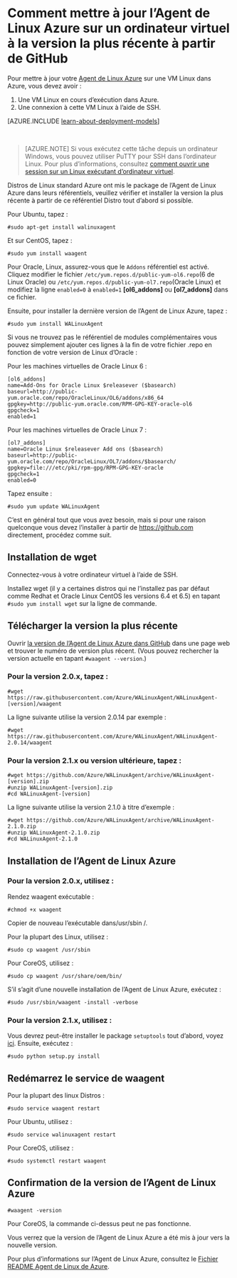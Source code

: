 <properties
    pageTitle="Mise à jour de l’Agent pour Linux Azure GitHub | Microsoft Azure"
    description="Découvrez comment la mise à jour de l’Agent de Linux Azure pour votre VM Linux dans Azure vers la version lateset de Github"
    services="virtual-machines-linux"
    documentationCenter=""
    authors="SuperScottz"
    manager="timlt"
    editor=""
    tags="azure-resource-manager,azure-service-management"/>

<tags
    ms.service="virtual-machines-linux"
    ms.workload="infrastructure-services"
    ms.tgt_pltfrm="vm-linux"
    ms.devlang="na"
    ms.topic="article"
    ms.date="12/14/2015"
    ms.author="mingzhan"/>


# <a name="how-to-update-the-azure-linux-agent-on-a-vm-to-the-latest-version-from-github"></a>Comment mettre à jour l’Agent de Linux Azure sur un ordinateur virtuel à la version la plus récente à partir de GitHub

Pour mettre à jour votre [Agent de Linux Azure](https://github.com/Azure/WALinuxAgent) sur une VM Linux dans Azure, vous devez avoir :

1. Une VM Linux en cours d’exécution dans Azure.
2. Une connexion à cette VM Linux à l’aide de SSH.

[AZURE.INCLUDE [learn-about-deployment-models](../../includes/learn-about-deployment-models-both-include.md)]

<br>

> [AZURE.NOTE] Si vous exécutez cette tâche depuis un ordinateur Windows, vous pouvez utiliser PuTTY pour SSH dans l’ordinateur Linux. Pour plus d’informations, consultez [comment ouvrir une session sur un Linux exécutant d’ordinateur virtuel](virtual-machines-linux-mac-create-ssh-keys.md).

Distros de Linux standard Azure ont mis le package de l’Agent de Linux Azure dans leurs référentiels, veuillez vérifier et installer la version la plus récente à partir de ce référentiel Distro tout d’abord si possible.  

Pour Ubuntu, tapez :

    #sudo apt-get install walinuxagent

Et sur CentOS, tapez :

    #sudo yum install waagent


Pour Oracle, Linux, assurez-vous que le `Addons` référentiel est activé. Cliquez modifier le fichier `/etc/yum.repos.d/public-yum-ol6.repo`(6 de Linux Oracle) ou `/etc/yum.repos.d/public-yum-ol7.repo`(Oracle Linux) et modifiez la ligne `enabled=0` à `enabled=1` **[ol6_addons]** ou **[ol7_addons]** dans ce fichier.

Ensuite, pour installer la dernière version de l’Agent de Linux Azure, tapez :


    #sudo yum install WALinuxAgent

Si vous ne trouvez pas le référentiel de modules complémentaires vous pouvez simplement ajouter ces lignes à la fin de votre fichier .repo en fonction de votre version de Linux d’Oracle :

Pour les machines virtuelles de Oracle Linux 6 :

    [ol6_addons]
    name=Add-Ons for Oracle Linux $releasever ($basearch)
    baseurl=http://public-yum.oracle.com/repo/OracleLinux/OL6/addons/x86_64
    gpgkey=http://public-yum.oracle.com/RPM-GPG-KEY-oracle-ol6
    gpgcheck=1
    enabled=1

Pour les machines virtuelles de Oracle Linux 7 :

    [ol7_addons]
    name=Oracle Linux $releasever Add ons ($basearch)
    baseurl=http://public-yum.oracle.com/repo/OracleLinux/OL7/addons/$basearch/
    gpgkey=file:///etc/pki/rpm-gpg/RPM-GPG-KEY-oracle
    gpgcheck=1
    enabled=0

Tapez ensuite :

    #sudo yum update WALinuxAgent

C’est en général tout que vous avez besoin, mais si pour une raison quelconque vous devez l’installer à partir de https://github.com directement, procédez comme suit.


## <a name="install-wget"></a>Installation de wget

Connectez-vous à votre ordinateur virtuel à l’aide de SSH.

Installez wget (il y a certaines distros qui ne l’installez pas par défaut comme Redhat et Oracle Linux CentOS les versions 6.4 et 6.5) en tapant `#sudo yum install wget` sur la ligne de commande.


## <a name="download-the-latest-version"></a>Télécharger la version la plus récente

Ouvrir [la version de l’Agent de Linux Azure dans GitHub](https://github.com/Azure/WALinuxAgent/releases) dans une page web et trouver le numéro de version plus récent. (Vous pouvez rechercher la version actuelle en tapant `#waagent --version`.)

### <a name="for-version-20x-type"></a>Pour la version 2.0.x, tapez :

    #wget https://raw.githubusercontent.com/Azure/WALinuxAgent/WALinuxAgent-[version]/waagent  

   La ligne suivante utilise la version 2.0.14 par exemple :

    #wget https://raw.githubusercontent.com/Azure/WALinuxAgent/WALinuxAgent-2.0.14/waagent  

### <a name="for-version-21x-or-later-type"></a>Pour la version 2.1.x ou version ultérieure, tapez :

    #wget https://github.com/Azure/WALinuxAgent/archive/WALinuxAgent-[version].zip
    #unzip WALinuxAgent-[version].zip
    #cd WALinuxAgent-[version]

   La ligne suivante utilise la version 2.1.0 à titre d’exemple :

    #wget https://github.com/Azure/WALinuxAgent/archive/WALinuxAgent-2.1.0.zip
    #unzip WALinuxAgent-2.1.0.zip  
    #cd WALinuxAgent-2.1.0

## <a name="install-the-azure-linux-agent"></a>Installation de l’Agent de Linux Azure

### <a name="for-version-20x-use"></a>Pour la version 2.0.x, utilisez :

 Rendez waagent exécutable :

    #chmod +x waagent

 Copier de nouveau l’exécutable dans/usr/sbin /.

  Pour la plupart des Linux, utilisez :

    #sudo cp waagent /usr/sbin

  Pour CoreOS, utilisez :

    #sudo cp waagent /usr/share/oem/bin/

  S’il s’agit d’une nouvelle installation de l’Agent de Linux Azure, exécutez :
 
    #sudo /usr/sbin/waagent -install -verbose

### <a name="for-version-21x-use"></a>Pour la version 2.1.x, utilisez :

Vous devrez peut-être installer le package `setuptools` tout d’abord, voyez [ici](https://pypi.python.org/pypi/setuptools). Ensuite, exécutez :

    #sudo python setup.py install

## <a name="restart-the-waagent-service"></a>Redémarrez le service de waagent

Pour la plupart des linux Distros :

    #sudo service waagent restart

Pour Ubuntu, utilisez :

    #sudo service walinuxagent restart

Pour CoreOS, utilisez :

    #sudo systemctl restart waagent

## <a name="confirm-the-azure-linux-agent-version"></a>Confirmation de la version de l’Agent de Linux Azure

    #waagent -version

Pour CoreOS, la commande ci-dessus peut ne pas fonctionne.

Vous verrez que la version de l’Agent de Linux Azure a été mis à jour vers la nouvelle version.

Pour plus d’informations sur l’Agent de Linux Azure, consultez le [Fichier README Agent de Linux de Azure](https://github.com/Azure/WALinuxAgent).
